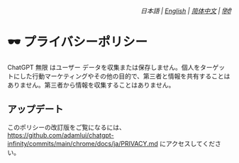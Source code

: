 <div align="right">
    <h6>
        <picture>
            <source type="image/svg+xml" media="(prefers-color-scheme: dark)" srcset="https://assets.chatgptinfinity.com/images/icons/earth/white/icon32.svg">
            <img height=14 src="https://assets.chatgptinfinity.com/images/icons/earth/black/icon32.svg">
        </picture>
        &nbsp;日本語 |
        <a href="../PRIVACY.md">English</a> |
        <a href="../zh-cn/PRIVACY.md">简体中文</a> |
        <a href="../hi/PRIVACY.md">हिंदी</a>
    </h6>
</div>

# 🕶️ プライバシーポリシー

ChatGPT 無限 はユーザー データを収集または保存しません。個人をターゲットにした行動マーケティングやその他の目的で、第三者と情報を共有することはありません。第三者から情報を収集することはありません。

## アップデート

このポリシーの改訂版をご覧になるには、https://github.com/adamlui/chatgpt-infinity/commits/main/chrome/docs/ja/PRIVACY.md にアクセスしてください。
